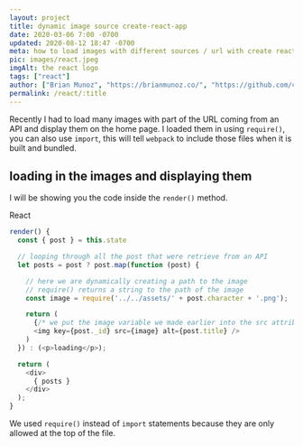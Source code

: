 ```yaml
---
layout: project
title: dynamic image source create-react-app
date: 2020-03-06 7:00 -0700
updated: 2020-08-12 18:47 -0700
meta: how to load images with different sources / url with create react app
pic: images/react.jpeg
imgAlt: the react logo
tags: ["react"]
author: ["Brian Munoz", "https://brianmunoz.co/", "https://github.com/colorlessenergy"]
permalink: /react/:title
---
```


Recently I had to load many images with part of the URL coming from an API and display them on the home page. I loaded them in using <code class="highlight__code">require()</code>, you can also use <code class="highlight__code">import</code>, this will tell <code class="highlight__code">webpack</code> to include those files when it is built and bundled.

## loading in the images and displaying them

I will be showing you the code inside the <code class="highlight__code">render()</code> method.

<p class="highlight__file-desc">React</p>

```javascript
render() {
  const { post } = this.state

  // looping through all the post that were retrieve from an API
  let posts = post ? post.map(function (post) {

    // here we are dynamically creating a path to the image
    // require() returns a string to the path of the image
    const image = require('../../assets/' + post.character + '.png');

    return (
      {/* we put the image variable we made earlier into the src attribute */}
      <img key={post._id} src={image} alt={post.title} />
    )
  }) : (<p>loading</p>);

  return (
    <div>
      { posts }
    </div>
  );
}
```

We used <code class="highlight__code">require()</code> instead of <code class="highlight__code">import</code> statements because they are only allowed at the top of the file.
